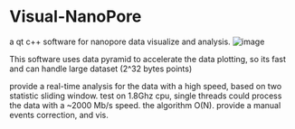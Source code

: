 # Visual-NanoPore
a qt c++ software for nanopore data visualize and analysis. 
![image](https://github.com/user-attachments/assets/04b24eb6-fd67-4fd1-9a03-50379bfc5293)

This software uses data pyramid to accelerate the data plotting, so its fast and can handle large dataset (2^32 bytes points)

provide a real-time analysis for the data with a high speed, based on two statistic sliding window. test on 1.8Ghz cpu, single threads could process the data with a ~2000 Mb/s speed. the algorithm O(N).
provide a manual events correction, and vis.

